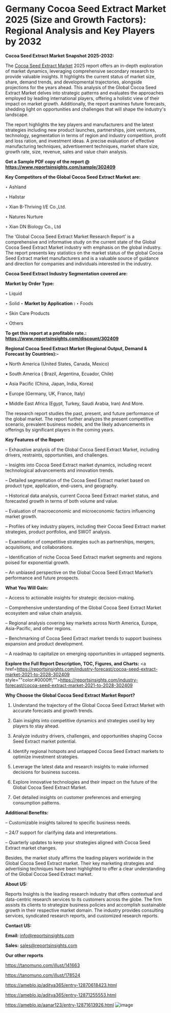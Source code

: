# Germany Cocoa Seed Extract Market 2025 (Size and Growth Factors): Regional Analysis and Key Players by 2032

<strong>Cocoa Seed Extract Market Snapshot 2025-2032:</strong>

The <a href=https://www.reportsinsights.com/sample/302409>Cocoa Seed Extract Market</a> 2025 report offers an in-depth exploration of market dynamics, leveraging comprehensive secondary research to provide valuable insights. It highlights the current status of market size, share, demand trends, and developmental trajectories, alongside projections for the years ahead. This analysis of the Global Cocoa Seed Extract Market delves into strategic patterns and evaluates the approaches employed by leading international players, offering a holistic view of their impact on market growth. Additionally, the report examines future forecasts, shedding light on opportunities and challenges that will shape the industry's landscape.

The report highlights the key players and manufacturers and the latest strategies including new product launches, partnerships, joint ventures, technology, segmentation in terms of region and industry competition, profit and loss ration, and investment ideas. A precise evaluation of effective manufacturing techniques, advertisement techniques, market share size, growth rate, size, revenue, sales and value chain analysis.

<strong>Get a Sample PDF copy of the report @ <a href=https://www.reportsinsights.com/sample/302409 style=color:#0000ff;>https://www.reportsinsights.com/sample/302409</a></strong>

<strong>Key Competitors of the Global Cocoa Seed Extract Market are:</strong>

‣ Ashland

‣ Hallstar

‣ Xian B-Thriving I/E Co.,Ltd.

‣ Natures Nurture

‣ Xian DN Biology Co., Ltd

The ‘Global Cocoa Seed Extract Market Research Report’ is a comprehensive and informative study on the current state of the Global Cocoa Seed Extract Market industry with emphasis on the global industry. The report presents key statistics on the market status of the global Cocoa Seed Extract market manufacturers and is a valuable source of guidance and direction for companies and individuals interested in the industry.

<strong>Cocoa Seed Extract Industry Segmentation covered are:</strong>

<strong>Market by Order Type: </strong>

‣ Liquid

‣ Solid
‣ 
<strong>Market by Application :</strong>
‣ Foods

‣ Skin Care Products

‣ Others

<strong>To get this report at a profitable rate.: <a href=https://www.reportsinsights.com/discount/302409 style=color:#0000ff;>https://www.reportsinsights.com/discount/302409</a></strong>

<strong>Regional Cocoa Seed Extract Market (Regional Output, Demand &amp; Forecast by Countries):-</strong>

• North America (United States, Canada, Mexico)

• South America ( Brazil, Argentina, Ecuador, Chile)

• Asia Pacific (China, Japan, India, Korea)

• Europe (Germany, UK, France, Italy)

• Middle East Africa (Egypt, Turkey, Saudi Arabia, Iran) And More.

The research report studies the past, present, and future performance of the global market. The report further analyzes the present competitive scenario, prevalent business models, and the likely advancements in offerings by significant players in the coming years.

<strong>Key Features of the Report:</strong>

– Exhaustive analysis of the Global Cocoa Seed Extract Market, including drivers, restraints, opportunities, and challenges.

– Insights into Cocoa Seed Extract market dynamics, including recent technological advancements and innovation trends.

– Detailed segmentation of the Cocoa Seed Extract market based on product type, application, end-users, and geography.

– Historical data analysis, current Cocoa Seed Extract market status, and forecasted growth in terms of both volume and value.

– Evaluation of macroeconomic and microeconomic factors influencing market growth.

– Profiles of key industry players, including their Cocoa Seed Extract market strategies, product portfolios, and SWOT analysis.

– Examination of competitive strategies such as partnerships, mergers, acquisitions, and collaborations.

– Identification of niche Cocoa Seed Extract market segments and regions poised for exponential growth.

– An unbiased perspective on the Global Cocoa Seed Extract Market’s performance and future prospects.

<strong>What You Will Gain:</strong>

– Access to actionable insights for strategic decision-making.

– Comprehensive understanding of the Global Cocoa Seed Extract Market ecosystem and value chain analysis.

– Regional analysis covering key markets across North America, Europe, Asia-Pacific, and other regions.

– Benchmarking of Cocoa Seed Extract market trends to support business expansion and product development.

– A roadmap to capitalize on emerging opportunities in untapped segments.

<strong>Explore the Full Report Description, TOC, Figures, and Charts:</strong>
<a href=https://reportsinsights.com/industry-forecast/cocoa-seed-extract-market-2021-to-2028-302409 style=""color:#0000ff;"">https://reportsinsights.com/industry-forecast/cocoa-seed-extract-market-2021-to-2028-302409</a>

<strong>Why Choose the Global Cocoa Seed Extract Market Report?</strong>

1. Understand the trajectory of the Global Cocoa Seed Extract Market with accurate forecasts and growth trends.

2. Gain insights into competitive dynamics and strategies used by key players to stay ahead.

3. Analyze industry drivers, challenges, and opportunities shaping Cocoa Seed Extract market potential.

4. Identify regional hotspots and untapped Cocoa Seed Extract markets to optimize investment strategies.

5. Leverage the latest data and research insights to make informed decisions for business success.

6. Explore innovative technologies and their impact on the future of the Global Cocoa Seed Extract Market.

7. Get detailed insights on customer preferences and emerging consumption patterns.

<strong>Additional Benefits:</strong>

– Customizable insights tailored to specific business needs.

– 24/7 support for clarifying data and interpretations.

– Quarterly updates to keep your strategies aligned with Cocoa Seed Extract market changes.

Besides, the market study affirms the leading players worldwide in the Global Cocoa Seed Extract market. Their key marketing strategies and advertising techniques have been highlighted to offer a clear understanding of the Global Cocoa Seed Extract market.

<strong><strong>About US</strong>:</strong>

Reports Insights is the leading research industry that offers contextual and data-centric research services to its customers across the globe. The firm assists its clients to strategize business policies and accomplish sustainable growth in their respective market domain. The industry provides consulting services, syndicated research reports, and customized research reports.

<strong>Contact US:</strong>

<p class=><b>Email:</b> <a href=mailto:info@reportsinsights.com>info@reportsinsights.com</a></p>
<p class=><b>Sales:</b> <a href=mailto:sales@reportsinsights.com>sales@reportsinsights.com</a></p>

<strong>Our other reports</strong>

<a href=https://tanomuno.com/illust/141663>https://tanomuno.com/illust/141663</a>

<a href=https://tanomuno.com/illust/178524>https://tanomuno.com/illust/178524</a>

<a href=https://ameblo.jp/aditya365/entry-12870618423.html>https://ameblo.jp/aditya365/entry-12870618423.html</a>

<a href=https://ameblo.jp/aditya365/entry-12871255553.html>https://ameblo.jp/aditya365/entry-12871255553.html</a>

<a href=https://ameblo.jp/aanar123/entry-12871613926.html>https://ameblo.jp/aanar123/entry-12871613926.html</a>
![image](https://github.com/user-attachments/assets/abb4fdc3-c220-4096-be88-55ea5ef85ed4)
